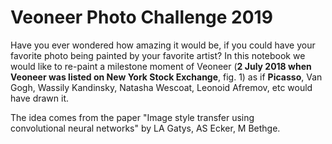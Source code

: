 # Veoneer Photo Challenge 2019
Have you ever wondered how amazing it would be, if you could have your favorite photo being painted by your favorite artist? In this notebook we would like to re-paint a milestone moment of Veoneer (**2 July 2018 when Veoneer was listed on New York Stock Exchange**, fig. 1) as if **Picasso**, Van Gogh, Wassily Kandinsky, Natasha Wescoat, Leonoid Afremov, etc would have drawn it.



The idea comes from the paper "Image style transfer using convolutional neural networks" by LA Gatys, AS Ecker, M Bethge. 

